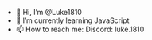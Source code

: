 - 👋 Hi, I’m @Luke1810
- 🌱 I’m currently learning JavaScript
- 📫 How to reach me: 
        Discord: luke.1810

<!---
Luke1810/Luke1810 is a ✨ special ✨ repository because its `README.md` (this file) appears on your GitHub profile.
You can click the Preview link to take a look at your changes.
--->
